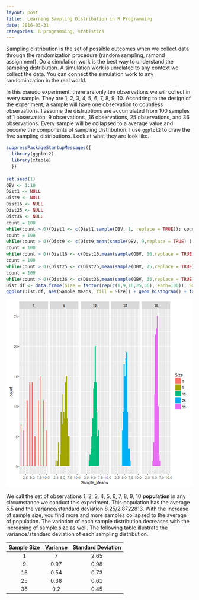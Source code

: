 ```yaml
---
layout: post
title:  Learning Sampling Distribution in R Programming
date: 2016-03-31
categories: R programming, statistics
---
```


Sampling distribution is the set of possible outcomes when we collect data through the randomization procedure (random sampling, ramond assignment). Do a simulation work is the best way to understand the sampling distribution. A simulation work is unrelated to any context we collect the data. You can connect the simulation work to any randominzation in the real world.  
  
In this pseudo experiment, there are only ten observations we will collect in every sample. They are 1, 2, 3, 4, 5, 6, 7, 8, 9, 10. Accodring to the design of the experiment, a sample will have one observation to countless observations. I assume the distrubtions are accumulated from 100 samples of 1 observation, 9 observations, ,16 observations, 25 observations, and 36 observations. Every sample will be collapsed to a average value and become the components of sampling distribution. I use `ggplot2` to draw the five sampling distributions. Look at what they are look like.  




```r
suppressPackageStartupMessages({
  library(ggplot2)
  library(xtable)
  })

set.seed(1)
OBV <- 1:10
Dist1 <- NULL
Dist9 <- NULL
Dist16 <- NULL
Dist25 <- NULL
Dist36 <- NULL
count = 100
while(count > 0){Dist1 <- c(Dist1,sample(OBV, 1, replace = TRUE)); count <- count - 1}
count = 100
while(count > 0){Dist9 <- c(Dist9,mean(sample(OBV, 9,replace = TRUE) ) ); count <- count - 1}
count = 100
while(count > 0){Dist16 <- c(Dist16,mean(sample(OBV, 16,replace = TRUE) ) ); count <- count - 1}
count = 100
while(count > 0){Dist25 <- c(Dist25,mean(sample(OBV, 25,replace = TRUE) ) ); count <- count - 1}
count = 100
while(count > 0){Dist36 <- c(Dist36,mean(sample(OBV, 36,replace = TRUE) ) ); count <- count - 1}
Dist.df <- data.frame(Size = factor(rep(c(1,9,16,25,36), each=100)), Sample_Means = c(Dist1, Dist9, Dist16, Dist25, Dist36) )
ggplot(Dist.df, aes(Sample_Means, fill = Size)) + geom_histogram() + facet_grid(. ~ Size)
```

![plot of chunk Sampling](/figure/source/learning-sampling-distribution-in-r-programming/2016-03-30-learning-sampling-distribution-in-r-programming/Sampling-1.png)

We call the set of observations 1, 2, 3, 4, 5, 6, 7, 8, 9, 10 **population** in any circumstance we conduct this experiment. This population has the average 5.5 and the variance/standard deviation 8.25/2.8722813. With the increase of sample size, you find more and more samples collapsed to the average of population. The variation of each sample distribution decreases with the increasing of sample size as well. The following table illustrate the variance/standard deviation of each sampling distribution.  

| Sample Size | Variance | Standard Deviation|
|:---:|:---:|:---:|
| 1 | 7 | 2.65|
| 9 | 0.97 | 0.98|
| 16 | 0.54 | 0.73|
| 25 | 0.38 | 0.61|
| 36 | 0.2 | 0.45|


